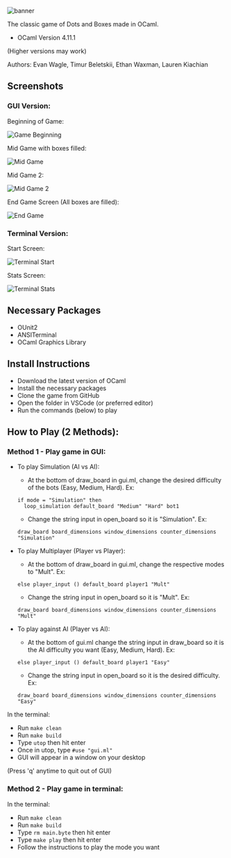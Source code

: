 ![banner](screenshots/title-banner.png)

The classic game of Dots and Boxes made in OCaml.

- OCaml Version 4.11.1 

(Higher versions may work)

Authors: Evan Wagle, Timur Beletskii, Ethan Waxman, Lauren Kiachian

## Screenshots

### GUI Version:

Beginning of Game:

![Game Beginning](screenshots/gui-start.png)

Mid Game with boxes filled:

![Mid Game](screenshots/gui-mid.png)

Mid Game 2:

![Mid Game 2](screenshots/gui-mid-2.png)

End Game Screen (All boxes are filled):

![End Game](screenshots/gui-end.png)

### Terminal Version:
Start Screen:

![Terminal Start](screenshots/terminal-start-game.png)

Stats Screen:

![Terminal Stats](screenshots/terminal-stats-scores.png)

## Necessary Packages 
- OUnit2 
- ANSITerminal 
- OCaml Graphics Library 

## Install Instructions
- Download the latest version of OCaml
- Install the necessary packages
- Clone the game from GitHub
- Open the folder in VSCode (or preferred editor)
- Run the commands (below) to play

## How to Play (2 Methods):

### Method 1 - Play game in GUI:
- To play Simulation (AI vs AI): 
  - At the bottom of draw_board in gui.ml, change the desired difficulty of the bots (Easy, Medium, Hard). Ex:   
  ```
  if mode = "Simulation" then
    loop_simulation default_board "Medium" "Hard" bot1
  ```
  - Change the string input in open_board so it is "Simulation". Ex:
  ```
  draw_board board_dimensions window_dimensions counter_dimensions "Simulation"
  ```

- To play Multiplayer (Player vs Player): 
  - At the bottom of draw_board in gui.ml, change the respective modes to "Mult". Ex:   
  ```
  else player_input () default_board player1 "Mult"
  ```
  - Change the string input in open_board so it is "Mult". Ex:
  ```
  draw_board board_dimensions window_dimensions counter_dimensions "Mult"
  ```

- To play against AI (Player vs AI): 
  - At the bottom of gui.ml change the string input in draw_board so it is the AI difficulty you want (Easy, Medium, Hard). Ex: 
  ```
  else player_input () default_board player1 "Easy"
  ```
  - Change the string input in open_board so it is the desired difficulty. Ex:
  ```
  draw_board board_dimensions window_dimensions counter_dimensions "Easy"
  ```
In the terminal:
- Run `make clean` 
- Run `make build`
- Type `utop` then hit enter
- Once in utop, type `#use "gui.ml"`
- GUI will appear in a window on your desktop

(Press 'q' anytime to quit out of GUI)

### Method 2 - Play game in terminal:
In the terminal:
- Run `make clean` 
- Run `make build`
- Type `rm main.byte` then hit enter
- Type `make play` then hit enter
- Follow the instructions to play the mode you want
